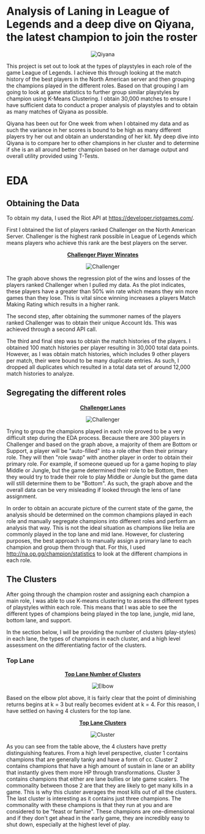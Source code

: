 # Analysis of Laning in League of Legends and a deep dive on Qiyana, the latest champion to join the roster

<p align="center">
  <img src="./Images/Qiyana Image.jpg" title="Qiyana">
</p>

This project is set out to look at the types of playstyles in each role of the game League of Legends. I achieve this through looking at the match history of the best players in the North American server and then grouping the champions played in the different roles. Based on that grouping I am going to look at game statistics to further group similar playstyles by champion using K-Means Clustering. I obtain 30,000 matches to ensure I have sufficient data to conduct a proper analysis of playstyles and to obtain as many matches of Qiyana as possible. 

Qiyana has been out for One week from when I obtained my data and as such the variance in her scores is bound to be high as many different players try her out and obtain an understanding of her kit. My deep dive into Qiyana is to compare her to other champions in her cluster and to determine if she is an all around better champion based on her damage output and overall utility provided using T-Tests.

# EDA

## Obtaining the Data

To obtain my data, I used the Riot API at https://developer.riotgames.com/. 

First I obtained the list of players ranked Challenger on the North American Server. Challenger is the highest rank possible in League of Legends which means players who achieve this rank are the best players on the server.

<p align="center">
  <u><b> Challenger Player Winrates </b></u>
</p> 
<p align="center">
  <img src="./Images/Win_rates.png" title="Challenger">
</p>

The graph above shows the regression plot of the wins and losses of the players ranked Challenger when I pulled my data. As the plot indicates, these players have a greater than 50% win rate which means they win more games than they lose. This is vital since winning increases a players Match Making Rating which results in a higher rank. 

The second step, after obtaining the summoner names of the players ranked Challenger was to obtain their unique Account Ids. This was achieved through a second API call.

The third and final step was to obtain the match histories of the players. I obtained 100 match histories per player resulting in 30,000 total data points. However, as I was obtain match histories, which includes 9 other players per match, their were bound to be many duplicate entries. As such, I dropped all duplicates which resulted in a total data set of around 12,000 match histories to analyze.

## Segregating the different roles

<p align="center">
  <u><b> Challenger Lanes </b></u>
</p> 
<p align="center">
  <img src="./Images/Lanes_Challenger.png" title="Challenger">
</p>

Trying to group the champions played in each role proved to be a very difficult step during the EDA process. Because there are 300 players in Challenger and based on the graph above, a majority of them are Bottom or Support, a player will be "auto-filled" into a role other then their primary role. They will then "role swap" with another player in order to obtain their primary role. For example, if someone queued up for a game hoping to play Middle or Jungle, but the game determined their role to be Bottom, then they would try to trade their role to play Middle or Jungle but the game data will still determine them to be "Bottom". As such, the graph above and the overall data can be very misleading if looked through the lens of lane assignment. 

In order to obtain an accurate picture of the current state of the game, the analysis should be determined on the common champions played in each role and manually segregate champions into different roles and perform an analysis that way. This is not the ideal situation as champions like Irelia are commonly played in the top lane and mid lane. However, for clustering purposes, the best approach is to manually assign a primary lane to each champion and group them through that. For this, I used http://na.op.gg/champion/statistics to look at the different champions in each role.

## The Clusters

After going through the champion roster and assigning each champion a main role, I was able to use K-means clustering to assess the different types of playstyles within each role. This means that I was able to see the different types of champions being played in the top lane, jungle, mid lane, bottom lane, and support. 

In the section below, I will be providing the number of clusters (play-styles) in each lane, the types of champions in each cluster, and a high level assessment on the differentiating factor of the clusters.

### Top Lane

<p align="center">
  <u><b> Top Lane Number of Clusters </b></u>
</p> 
<p align="center">
  <img src="./Images/Top Lane Elbow.png" title="Elbow">
</p>

Based on the elbow plot above, it is fairly clear that the point of diminishing returns begins at k = 3 but really becomes evident at k = 4. For this reason, I have settled on having 4 clusters for the top lane.

<p align="center">
  <u><b> Top Lane Clusters </b></u>
</p> 
<p align="center">
  <img src="./Images/Top Lane Cluster.png" title="Cluster">
</p>

As you can see from the table above, the 4 clusters have pretty distinguishing features. From a high level perspective, cluster 1 contains champions that are generally tanky and have a form of cc. Cluster 2 contains champions that have a high amount of sustain in lane or an ability that instantly gives them more HP through transformations. Cluster 3 contains champions that either are lane bullies or late game scalers. The commonality between those 2 are that they are likely to get many kills in a game. This is why this cluster averages the most kills out of all the clusters. The last cluster is interesting as it contains just three champions. The commonality with these champions is that they run at you and are considered to be "feast or famine". These champions are one-dimensional and if they don't get ahead in the early game, they are incredibly easy to shut down, especially at the highest level of play.